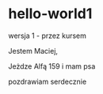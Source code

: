 # hello-world1
wersja 1 - przez kursem

Jestem Maciej,

Jeżdze  Alfą 159 i mam psa

pozdrawiam serdecznie
